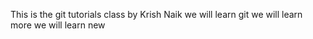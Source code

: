This is the git tutorials class by Krish Naik
we will learn git
we will learn more
we will learn new